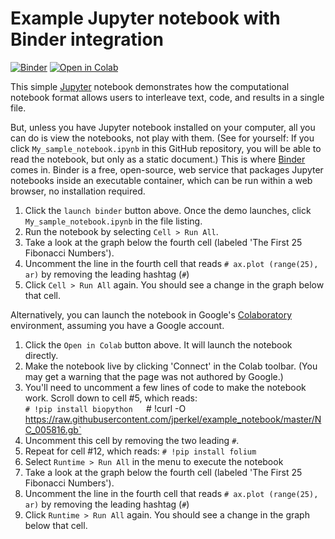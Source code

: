 # Example Jupyter notebook with Binder integration

[![Binder](https://mybinder.org/badge.svg)](https://mybinder.org/v2/gh/jperkel/example_notebook/master)
[![Open in Colab](https://colab.research.google.com/assets/colab-badge.svg)](https://colab.research.google.com/github/jperkel/example_notebook/blob/master/My_sample_notebook.ipynb)

This simple [Jupyter](https://jupyter.org/) notebook demonstrates how the computational notebook format allows users to interleave text, code, and results in a single file.

But, unless you have Jupyter notebook installed on your computer, all you can do is view the notebooks, not play with them. (See for yourself: If you click `My_sample_notebook.ipynb` in this GitHub repository, you will be able to read the notebook, but only as a static document.) This is where [Binder](https://mybinder.org) comes in. Binder is a free, open-source, web service that packages Jupyter notebooks inside an executable container, which can be run within a web browser, no installation required.

1. Click the `launch binder` button above. Once the demo launches, click `My_sample_notebook.ipynb` in the file listing.
2. Run the notebook by selecting `Cell > Run All`.
3. Take a look at the graph below the fourth cell (labeled 'The First 25 Fibonacci Numbers').
4. Uncomment the line in the fourth cell that reads `# ax.plot (range(25), ar)` by removing the leading hashtag (`#`)
5. Click `Cell > Run All` again. You should see a change in the graph below that cell.

Alternatively, you can launch the notebook in Google's [Colaboratory](https://colab.research.google.com/notebooks/welcome.ipynb) environment, assuming you have a Google account. 

1. Click the `Open in Colab` button above. It will launch the notebook directly.
2. Make the notebook live by clicking 'Connect' in the Colab toolbar. (You may get a warning that the page was not authored by Google.)
3. You'll need to uncomment a few lines of code to make the notebook work. Scroll down to cell #5, which reads:  
    `# !pip install biopython  
    `# !curl -O https://raw.githubusercontent.com/jperkel/example_notebook/master/NC_005816.gb`  
4. Uncomment this cell by removing the two leading `#`.
5. Repeat for cell #12, which reads: `# !pip install folium`
6. Select `Runtime > Run All` in the menu to execute the notebook 
7. Take a look at the graph below the fourth cell (labeled 'The First 25 Fibonacci Numbers').
8. Uncomment the line in the fourth cell that reads `# ax.plot (range(25), ar)` by removing the leading hashtag (`#`)
9. Click `Runtime > Run All` again. You should see a change in the graph below that cell.
